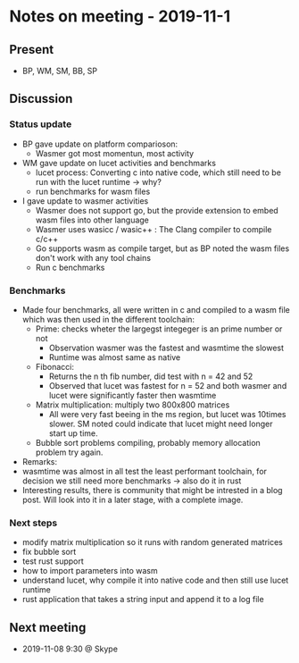 # Notes on meeting - 2019-11-1

## Present

- BP, WM, SM, BB, SP

## Discussion

### Status update
- BP gave update on platform comparioson:
  - Wasmer got most momentun, most activity
- WM gave update on lucet activities and benchmarks
    - lucet process: Converting c into native code, which still need to be run with the lucet runtime -> why?
    - run benchmarks for wasm files
- I gave update to wasmer activities
    - Wasmer does not support go, but the provide extension to embed wasm files into other language
    - Wasmer uses wasicc / wasic++ : The Clang compiler to compile c/c++
    - Go supports wasm as compile target, but as BP noted the wasm files don't work with any tool chains
    - Run c benchmarks

### Benchmarks

- Made four benchmarks, all were written in c and compiled to a wasm file which was then used in the different toolchain:
    - Prime: checks wheter the largegst integeger is an prime number or not
      - Observation wasmer was the fastest and wasmtime the slowest
      - Runtime was almost same as native
    - Fibonacci:
        - Returns the n th fib number, did test with n = 42 and 52
        - Observed that lucet was fastest for n = 52 and both wasmer and lucet were significantly faster then wasmtime 
    - Matrix multiplication: multiply two 800x800 matrices
        - All were very fast beeing in the ms region, but lucet was 10times slower. SM noted could indicate that lucet might need longer start up time.
    - Bubble sort problems compiling, probably memory allocation problem try again.
- Remarks:
 - wasmtime was almost in all test the least performant toolchain, for decision we still need more benchmarks -> also do it in rust
 - Interesting results, there is community that might be intrested in a blog post. Will look into it in a later stage, with a complete image.
    

### Next steps
- modify matrix multiplication so it runs with random generated matrices
- fix bubble sort 
- test rust support
- how to import parameters into wasm
- understand lucet, why compile it into native code and then still use lucet runtime
- rust application that takes a string input and append it to a log file 


## Next meeting

- 2019-11-08 9:30 @ Skype

